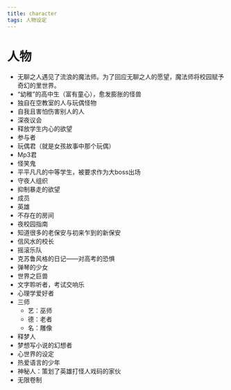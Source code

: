 ```yaml
---
title: character
tags: 人物设定
---
```


# 人物
- 无聊之人遇见了流浪的魔法师。为了回应无聊之人的愿望，魔法师将校园赋予奇幻的里世界。
- “幼稚”的高中生（富有童心），愈发膨胀的怪兽
- 独自在空教室的人与玩偶怪物
- 自我且害怕伤害别人的人
- 深夜议会
- 释放学生内心的欲望
- 参与者
- 玩偶君（就是女孩故事中那个玩偶）
- Mp3君
- 怪笑鬼
- 平平凡凡的中等学生，被要求作为大boss出场
- 守夜人组织
- 抑制暴走的欲望
- 成员
- 英雄
- 不存在的房间
- 夜校园指南
- 知道很多的老保安与初来乍到的新保安
- 信风水的校长
- 摇滚乐队
- 克苏鲁风格的日记——对高考的恐惧
- 弹琴的少女
- 世界之巨兽
- 文字聆听者，考试交响乐
- 心理学爱好者
- 三师
	- 艺：巫师
	- 德：老者
	- 名：雕像
- 释梦人
- 梦想写小说的幻想者
- 心世界的设定
- 热爱语言的少年
- 神秘人：策划了英雄打怪人戏码的家伙
- 无限卷制